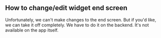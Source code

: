## How to change/edit widget end screen

Unfortunately, we can't make changes to the end screen. But if you'd like, we can take it off completely. We have to do it on the backend. It's not available on the app itself. 